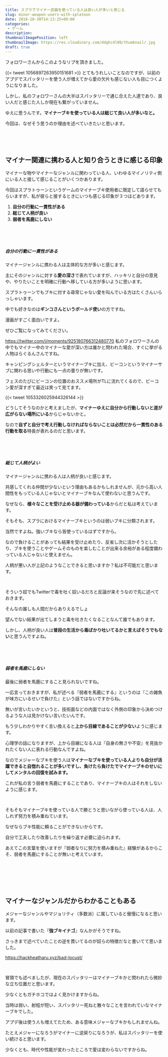 ```yaml
---
title: スプラでマイナー武器を使っている人は良い人が多いと感じる
slug: minor-weapon-users-with-splatoon
date: 2018-10-30T14:13:25+09:00
categories: 
 - ゲーム
description: 
thumbnailImagePosition: left
thumbnailImage: https://res.cloudinary.com/ddghc4l09/thumbnail/.jpg
draft: true
---
```


<!--more-->

フォロワーさんからこのようなリプを頂きました。

{{< tweet 1056897263950151681 >}}
とてもうれしいことなのですが、以前のアプデでスパッタリーを使う人が増えてから愛の欠片も感じない人も目につくようになりました。

しかし、私のフォロワーさんの大半はスパッタリーで通じ合えた人達であり、良い人だと感じた人しか現在も繋がっていません。

ゆえに思うんです。<strong>マイナーブキを使っている人は総じて良い人が多いなと。</strong>

今回は、なぜそう思うのか理由を述べていきたいと思います。

&nbsp;

&nbsp;
<h2>マイナー関連に携わる人と知り合うときに感じる印象</h2>
マイナーな物やマイナーなジャンルに関わっている人、いわゆるマイノリティ側にいる人と接して感じることがいくつかあります。

今回はスプラトゥーンというゲームのマイナーブキ使用者に限定して語らせてもらいますが、私が彼らと接するときにいつも感じる印象が３つほどあります。
<ol>
 	<li><strong>自分の行動に一貫性がある</strong></li>
 	<li><strong>総じて人柄が良い</strong></li>
 	<li><strong>弱者を馬鹿にしない</strong></li>
</ol>
&nbsp;

&nbsp;
<h5><strong>自分の行動に一貫性がある</strong></h5>
マイナージャンルに携わる人は主体的な方が多いと感じます。

主にそのジャンルに対する<strong>愛の深さ</strong>で表れていますが、ハッキリと自分の意見や、やりたいことを明確に行動へ移している方が多いように思います。

スプラトゥーンでもブキに対する尋常じゃない愛を叫んでいる方はたくさんいらっしゃいます。

中でも好きなのは<strong>ギンコさんというボールド使い</strong>の方ですね。

漫画がすごく面白いですよ。

ぜひご覧になってみてください。

https://twitter.com/i/moments/925180766312480770
私のフォロワーさんの中でもマイナー中のマイナーな愛が深い方は誰かと問われた場合、すぐに挙がる人物はらぐるんさんですね。

キャンピングシェルターというマイナーブキに加え、ビーコンというマイナーサブに関わる思いや行動にも一点の曇りが無いです。

フェスのたびにビーコンの位置のおススメ場所がTLに流れてくるので、ビーコン愛が深すぎて最近は笑って見てます。

{{< tweet 1053326025944326144 >}}
&nbsp;

どうしてそうなのかと考えましたが、<strong>マイナーゆえに自分から行動しないと道が広がらない場所にいる</strong>からじゃないかと。

なので<strong>自ずと自分で考え行動しなければならないことは必然だから一貫性のある行動を取る</strong>特長が表れるのだと思います。

&nbsp;

&nbsp;
<h5>総じて人柄がよい</h5>
マイナージャンルに携わる人は人柄が良いと感じます。

共感してくれる仲間が少ないという理由もあるかもしれませんが、元から高い人間性をもっている人じゃないとマイナーブキなんて使わないと思うんです。

なぜなら、<strong>様々なことを受け止める器が備わっている</strong>からだと私は考えています。

そもそも、スプラにおけるマイナーブキというのは弱いブキに分類されます。

当然ですよね。強いブキなら皆使っているはずですから。

なので負けることがあっても結果を受け止めたり、反省し次に活かそうとしたり、ブキを使うことやゲームそのものを楽しむことが出来る余裕がある程度備わっている人じゃないと使えません。

人柄が悪い人が上記のようなことできると思いますか？私は不可能だと思います。

&nbsp;

そういう奴でもTwitterで毒を吐く奴いるだろと反論が来そうなので先に述べておきます。

そんなの誰しも人間だからありえるでしょ

望んでない結果が出てしまうと毒を吐きたくなることなんて誰でもあります。

しかし、人柄が良い人は<strong>普段の生活から毒ばかり吐いてるかと言えばそうでもない</strong>と思うんですよね。

&nbsp;

&nbsp;
<h5>弱者を馬鹿にしない</h5>
最後に弱者を馬鹿にすること見られないですね。

一応言っておきますが、私が述べる『弱者を馬鹿にする』というのは『この雑魚が味方にいるせいで負けた』という話ではないですからね。

無いが言いたいかというと、技術面などの内面ではなく外側の印象から決めつけるような人は見かけない言いたいんです。

もう少しわかりやすく言い換えると<strong>上から目線であることが少ない</strong>ように感じます。

心理学の話になりますが、上から目線になる人は『自身の無さや不安』を見抜かれたくない人に表れる行動なんですよね。

なのでメジャーなブキを使う人は<strong>マイナーなブキを使っている人よりも自分が活躍できると自惚れることが多いですし、負けたら負けたでマイナーブキのせいにしてメンタルの回復を試みます。</strong>

これが私の言う弱者を馬鹿にすることであり、マイナーブキの人はそれをしないように感じます。

&nbsp;

そもそもマイナーブキを使っている人で勝とうと思いながら使っている人は、人しれず努力を積み重ねています。

なぜならブキ性能に頼ることができないからです。

自分で工夫したり改善したりを繰り返す必要に迫られます。

あえてこの言葉を使いますが『弱者なりに努力を積み重ねた』経験があるからこそ、弱者を馬鹿にすることが無いと考えています。

&nbsp;

&nbsp;

&nbsp;
<h2>マイナーなジャンルだからわかることもある</h2>
メジャーなジャンルやマジョリティ（多数派）に属していると傲慢になると思います。

以前の記事で書いた『<strong>強ブキイナゴ</strong>』なんかがそうですね。

さっきまで述べていたことの逆を貫いてるのが奴らの特徴だなと書いてて思いました。

https://hackheatharu.xyz/bad-locust/

&nbsp;

冒頭でも述べましたが、現在のスパッタリーはマイナーブキかと問われたら微妙な立ち位置だと思います。

少なくともガチホコではよく見かけますからね。

当時は弱い、射程が短い、スパッタリー死ねと散々なことを言われていなマイナーブキでした。

アプデ後は使う人も増えてたため、ある意味メジャーなブキかもしれませんね。

たとえメジャーになろうがマイナーに逆戻りになろうが、私はスパッタリーを使い続けると思います。

少なくとも、時代や性能が変わったところで愛は変わらないですからね。

